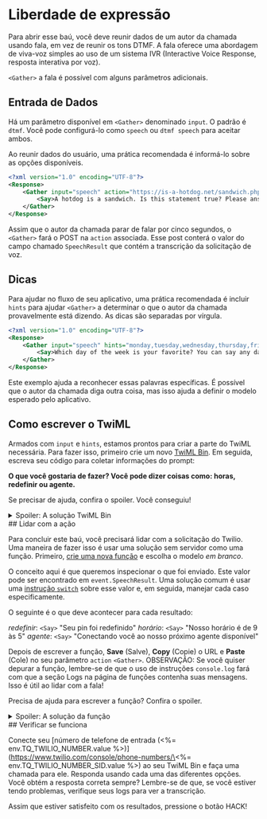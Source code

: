 # Liberdade de expressão

Para abrir esse baú, você deve reunir dados de um autor da chamada usando fala, em vez de reunir os tons DTMF. A fala oferece uma abordagem de viva-voz simples ao uso de um sistema IVR (Interactive Voice Response, resposta interativa por voz).

`<Gather>` a fala é possível com alguns parâmetros adicionais.

## Entrada de Dados

Há um parâmetro disponível em `<Gather>` denominado `input`. O padrão é `dtmf`. Você pode configurá-lo como `speech` ou `dtmf speech` para aceitar ambos.

Ao reunir dados do usuário, uma prática recomendada é informá-lo sobre as opções disponíveis.

```xml
<?xml version="1.0" encoding="UTF-8"?>
<Response>
    <Gather input="speech" action="https://is-a-hotdog.net/sandwich.php">
        <Say>A hotdog is a sandwich. Is this statement true? Please answer yes or no.</Say>
    </Gather>
</Response>
```

Assim que o autor da chamada parar de falar por cinco segundos, o `<Gather>` fará o POST na `action` associada. Esse post conterá o valor do campo chamado `SpeechResult` que contém a transcrição da solicitação de voz.

## Dicas

Para ajudar no fluxo de seu aplicativo, uma prática recomendada é incluir `hints` para ajudar `<Gather>` a determinar o que o autor da chamada provavelmente está dizendo. As dicas são separadas por vírgula.

```xml
<?xml version="1.0" encoding="UTF-8"?>
<Response>
    <Gather input="speech" hints="monday,tuesday,wednesday,thursday,friday">
        <Say>Which day of the week is your favorite? You can say any day of the week Monday thru Friday.</Say>
    </Gather>
</Response>
```

Este exemplo ajuda a reconhecer essas palavras específicas. É possível que o autor da chamada diga outra coisa, mas isso ajuda a definir o modelo esperado pelo aplicativo.

## Como escrever o TwiML

Armados com `input` e `hints`, estamos prontos para criar a parte do TwiML necessária. Para fazer isso, primeiro crie um novo [TwiML Bin](https://www.twilio.com/console/runtime/twiml-bins). Em seguida, escreva seu código para coletar informações do prompt:

**O que você gostaria de fazer? Você pode dizer coisas como: horas, redefinir ou agente.**

Se precisar de ajuda, confira o spoiler. Você conseguiu!

<details>
    <summary>Spoiler: A solução TwiML Bin</summary>
```xml
<?xml version="1.0" encoding="UTF-8"?>
<Response>
    <Gather input="speech" hints="hours,reset,agent">
        <Say>What would you like to do? You can say things like: hours, reset, or agent.</Say>
    </Gather>
</Response>
```

OBSERVAÇÃO: Ainda não criamos a `action` para lidar com a resposta. Faremos isso em seguida!

</details>
## Lidar com a ação

Para concluir este baú, você precisará lidar com a solicitação do Twilio. Uma maneira de fazer isso é usar uma solução sem servidor como uma função. Primeiro, [crie uma nova função](https://www.twilio.com/console/runtime/functions/manage) e escolha o modelo _em branco_.

O conceito aqui é que queremos inspecionar o que foi enviado. Este valor pode ser encontrado em `event.SpeechResult`. Uma solução comum é usar uma [instrução `switch`](https://developer.mozilla.org/en-US/docs/Web/JavaScript/Reference/Statements/switch) sobre esse valor e, em seguida, manejar cada caso especificamente.

O seguinte é o que deve acontecer para cada resultado:

_redefinir_: `<Say>` "Seu pin foi redefinido" _horário_: `<Say>` "Nosso horário é de 9 às 5" _agente_: `<Say>` "Conectando você ao nosso próximo agente disponível"

Depois de escrever a função, **Save** (Salve), **Copy** (Copie) o URL e **Paste** (Cole) no seu parâmetro `action` `<Gather>`. OBSERVAÇÃO: Se você quiser depurar a função, lembre-se de que o uso de instruções `console.log` fará com que a seção Logs na página de funções contenha suas mensagens. Isso é útil ao lidar com a fala!

Precisa de ajuda para escrever a função? Confira o spoiler.

<details>
    <summary>Spoiler: A solução da função</summary>
```javascript
exports.handler = function(context, event, callback) {
  const twiml = new Twilio.twiml.VoiceResponse();
  switch (event.SpeechResult.toLowerCase()) {
    case 'agent':
      twiml.say('Here is an agent');
      break;
    case 'hours':
      twiml.say('Our hours are 9 to 5');
      break;
    case 'reset':
      twiml.say('We have reset your pin');
      break;
    default:
      console.log(
        `I heard ${event.SpeechResult} at a confidence rating of ${Math.round(
          event.Confidence * 100
        )} percent`
      );
  }
  callback(null, twiml);
};
```

OBSERVAÇÃO: Como `console.log` está na ramificação `default` da instrução `switch`, ele só será executado quando todas essas outras opções não forem encontradas.

</details>
## Verificar se funciona

Conecte seu \[número de telefone de entrada (\<%= env.TQ_TWILIO_NUMBER.value %>)](https://www.twilio.com/console/phone-numbers/\<%= env.TQ_TWILIO_NUMBER_SID.value %>) ao seu TwiML Bin e faça uma chamada para ele. Responda usando cada uma das diferentes opções. Você obtém a resposta correta sempre? Lembre-se de que, se você estiver tendo problemas, verifique seus logs para ver a transcrição.

Assim que estiver satisfeito com os resultados, pressione o botão HACK!